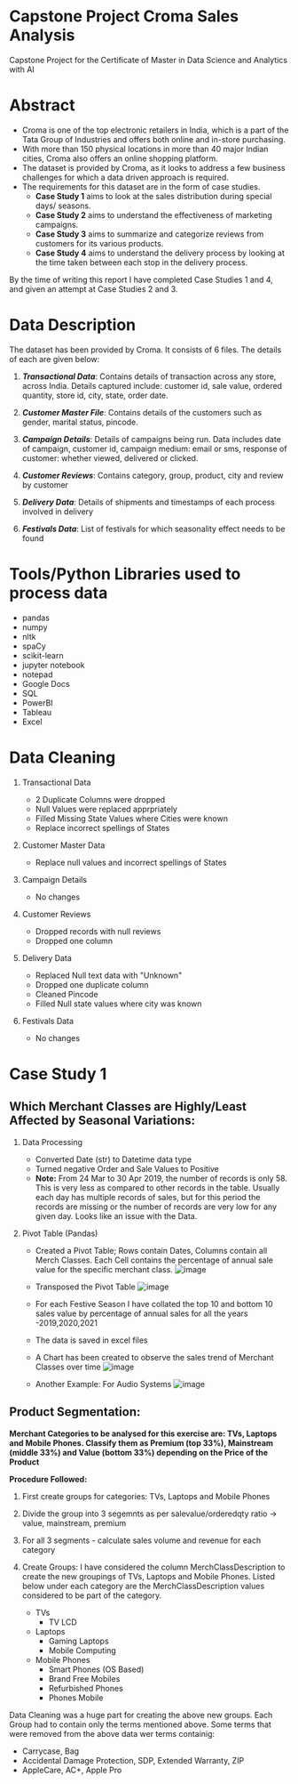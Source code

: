 # Capstone Project Croma Sales Analysis
Capstone Project for the Certificate of Master in Data Science and Analytics with AI

# Abstract
+ Croma is one of the top electronic retailers in India, which is a part of the Tata Group of Industries and offers both online and in-store purchasing.
+ With more than 150 physical locations in more than 40 major Indian cities, Croma also offers an online shopping platform.
+ The dataset is provided by Croma, as it looks to address a few business challenges for which a data driven approach is required. 
+ The requirements for this dataset are in the form of case studies.
  - **Case Study 1** aims to look at the sales distribution during special days/ seasons. 
  - **Case Study 2** aims to understand the effectiveness of marketing campaigns. 
  - **Case Study 3** aims to summarize and categorize reviews from customers for its various products. 
  - **Case Study 4** aims to understand the delivery process by looking at the time taken between each stop in the delivery process.

By the time of writing this report I have completed Case Studies 1 and 4, and given an attempt at Case Studies 2 and 3.

# Data Description
The dataset has been provided by  Croma. It consists of 6 files. The details of each are given below:

1. ***Transactional Data***: Contains details of transaction across any store, across India. Details captured include: customer id, sale value, ordered quantity, store id, city, state, order date.

2. ***Customer Master File***: Contains details of the customers such as gender, marital status, pincode.

3. ***Campaign Details***: Details of campaigns being run. Data includes date of campaign, customer id, campaign medium: email or sms, response of customer: whether viewed, delivered or clicked.

4. ***Customer Reviews***: Contains category, group, product, city and review by customer

5. ***Delivery Data***: Details of shipments and timestamps of each process involved in delivery

6. ***Festivals Data***: List of festivals for which seasonality effect needs to be found

# Tools/Python Libraries used to process data

+ pandas
+ numpy
+ nltk
+ spaCy
+ scikit-learn
+ jupyter notebook
+ notepad
+ Google Docs
+ SQL
+ PowerBI
+ Tableau
+ Excel

# Data Cleaning
1. Transactional Data
   + 2 Duplicate Columns were dropped
   + Null Values were replaced apprpriately
   + Filled Missing State Values where Cities were known
   + Replace incorrect spellings of States

2. Customer Master Data
   + Replace null values and incorrect spellings of States

3. Campaign Details
   + No changes

4. Customer Reviews
   + Dropped records with null reviews
   + Dropped one column

5. Delivery Data
   + Replaced Null text data with "Unknown"
   + Dropped one duplicate column
   + Cleaned Pincode
   + Filled Null state values where city was known
  
6. Festivals Data
   + No changes

# Case Study 1
## **Which Merchant Classes are Highly/Least Affected by Seasonal Variations:**
1. Data Processing
   + Converted Date (str) to Datetime data type
   + Turned negative Order and Sale Values to Positive
   + **Note:** From 24 Mar to 30 Apr 2019, the number of records is only 58. This is very less as compared to other records in the table. Usually each day has multiple records of sales, but for this period the records are missing or the number of records are very low for any given day. Looks like an issue with the Data.

2. Pivot Table (Pandas)
   + Created a Pivot Table; Rows contain Dates, Columns contain all Merch Classes. Each Cell contains the percentage of annual sale value for the specific merchant class.
![image](https://github.com/jobssaurabhmul/capstone_project_croma_sales_analysis/assets/152073191/39eba899-1a73-4e60-9291-8fbfed9b4467)

   + Transposed the Pivot Table
![image](https://github.com/jobssaurabhmul/capstone_project_croma_sales_analysis/assets/152073191/6e736c68-8207-41e6-b674-87dc367e5865)

   + For each Festive Season I have collated the top 10 and bottom 10 sales value by percentage of annual sales for all the years -2019,2020,2021
   + The data is saved in excel files
   + A Chart has been created to observe the sales trend of Merchant Classes over time
   ![image](https://github.com/jobssaurabhmul/capstone_project_croma_sales_analysis/assets/152073191/fafd8c96-9634-408e-b32e-439d2157032d)
   + Another Example: For Audio Systems
   ![image](https://github.com/jobssaurabhmul/capstone_project_croma_sales_analysis/assets/152073191/3d8fba9b-08d7-4c1e-9e47-f37bf8a28c54)

## **Product Segmentation:**
**Merchant Categories to be analysed for this exercise are: TVs, Laptops and Mobile Phones. Classify them as Premium (top 33%), Mainstream (middle 33%) and Value (bottom 33%) depending on the Price of the Product**

**Procedure Followed:**
1. First create groups for categories: TVs, Laptops and Mobile Phones
2. Divide the group into 3 segemnts as per salevalue/orderedqty ratio -> value, mainstream, premium
3. For all 3 segments - calculate sales volume and revenue for each category

1. Create Groups: I have considered the column MerchClassDescription to create the new groupings of TVs, Laptops and Mobile Phones. Listed below under each category are the MerchClassDescription values considered to be part of the category.
   + TVs
     - TV LCD
   + Laptops
     - Gaming Laptops
     - Mobile Computing
   + Mobile Phones
     - Smart Phones (OS Based)
     - Brand Free Mobiles
     - Refurbished Phones
     - Phones Mobile

Data Cleaning was a huge part for creating the above new groups. Each Group had to contain only the terms mentioned above. Some terms that were removed from the above data wer terms containig:
- Carrycase, Bag
- Accidental Damage Protection, SDP, Extended Warranty, ZIP
- AppleCare, AC+, Apple Pro



